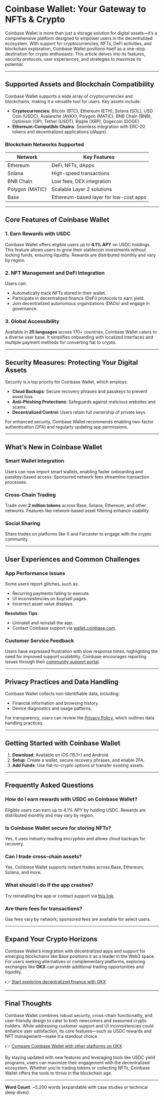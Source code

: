 # Coinbase Wallet: Your Gateway to NFTs & Crypto  

Coinbase Wallet is more than just a storage solution for digital assets—it’s a comprehensive platform designed to empower users in the decentralized ecosystem. With support for cryptocurrencies, NFTs, DeFi activities, and blockchain exploration, Coinbase Wallet positions itself as a one-stop destination for crypto enthusiasts. This article delves into its features, security protocols, user experiences, and strategies to maximize its potential.  

---

## Supported Assets and Blockchain Compatibility  

Coinbase Wallet supports a wide array of cryptocurrencies and blockchains, making it a versatile tool for users. Key assets include:  
- **Cryptocurrencies**: Bitcoin (BTC), Ethereum (ETH), Solana (SOL), USD Coin (USDC), Avalanche (AVAX), Polygon (MATIC), BNB Chain (BNB), Optimism (OP), Tether (USDT), Ripple (XRP), Dogecoin (DOGE).  
- **Ethereum-Compatible Chains**: Seamless integration with ERC-20 tokens and decentralized applications (dApps).  

### Blockchain Networks Supported  
| Network          | Key Features                          |  
|-------------------|---------------------------------------|  
| Ethereum          | DeFi, NFTs, dApps                     |  
| Solana            | High-speed transactions               |  
| BNB Chain         | Low fees, DEX integration             |  
| Polygon (MATIC)   | Scalable Layer 2 solutions            |  
| Base              | Ethereum-based layer for low-cost apps|  

---

## Core Features of Coinbase Wallet  

### 1. **Earn Rewards with USDC**  
Coinbase Wallet offers eligible users up to **4.1% APY** on USDC holdings. This feature allows users to grow their stablecoin investments without locking funds, ensuring liquidity. Rewards are distributed monthly and vary by region.  

### 2. **NFT Management and DeFi Integration**  
Users can:  
- Automatically track NFTs stored in their wallet.  
- Participate in decentralized finance (DeFi) protocols to earn yield.  
- Join decentralized autonomous organizations (DAOs) and engage in governance.  

### 3. **Global Accessibility**  
Available in **25 languages** across 170+ countries, Coinbase Wallet caters to a diverse user base. It simplifies onboarding with localized interfaces and multiple payment methods for converting fiat to crypto.  

---

## Security Measures: Protecting Your Digital Assets  

Security is a top priority for Coinbase Wallet, which employs:  
- **Cloud Backups**: Secure recovery phrases and passkeys to prevent asset loss.  
- **Anti-Phishing Protections**: Safeguards against malicious websites and scams.  
- **Decentralized Control**: Users retain full ownership of private keys.  

For enhanced security, Coinbase Wallet recommends enabling two-factor authentication (2FA) and regularly updating app permissions.  

---

## What’s New in Coinbase Wallet  

### Smart Wallet Integration  
Users can now import smart wallets, enabling faster onboarding and passkey-based access. Sponsored network fees streamline transaction processes.  

### Cross-Chain Trading  
Trade over **2 million tokens** across Base, Solana, Ethereum, and other networks. Features like network-based asset filtering enhance usability.  

### Social Sharing  
Share trades on platforms like X and Farcaster to engage with the crypto community.  

---

## User Experiences and Common Challenges  

### App Performance Issues  
Some users report glitches, such as:  
- Recurring payments failing to execute.  
- UI inconsistencies on buy/sell pages.  
- Incorrect asset value displays.  

**Resolution Tips**:  
- Uninstall and reinstall the app.  
- Contact Coinbase support via [wallet.coinbase.com](https://wallet.coinbase.com).  

### Customer Service Feedback  
Users have expressed frustration with slow response times, highlighting the need for improved support scalability. Coinbase encourages reporting issues through their [community support portal](https://help.coinbase.com/en/community-support).  

---

## Privacy Practices and Data Handling  

Coinbase Wallet collects non-identifiable data, including:  
- Financial information and browsing history.  
- Device diagnostics and usage patterns.  

For transparency, users can review the [Privacy Policy](https://wallet.coinbase.com/privacy-policy), which outlines data handling practices.  

---

## Getting Started with Coinbase Wallet  

1. **Download**: Available on iOS (15.1+) and Android.  
2. **Setup**: Create a wallet, secure recovery phrases, and enable 2FA.  
3. **Add Funds**: Use fiat-to-crypto options or transfer existing assets.  

---

## Frequently Asked Questions  

### **How do I earn rewards with USDC on Coinbase Wallet?**  
Eligible users can earn up to 4.1% APY by holding USDC. Rewards are distributed monthly and may vary by region.  

### **Is Coinbase Wallet secure for storing NFTs?**  
Yes, it uses industry-leading encryption and allows cloud backups for recovery.  

### **Can I trade cross-chain assets?**  
Yes, Coinbase Wallet supports instant trades across Base, Ethereum, Solana, and more.  

### **What should I do if the app crashes?**  
Try reinstalling the app or contact support via [this link](https://help.coinbase.com/en/wallet).  

### **Are there fees for transactions?**  
Gas fees vary by network; sponsored fees are available for select users.  

---

## Expand Your Crypto Horizons  

Coinbase Wallet’s integration with decentralized apps and support for emerging blockchains like Base positions it as a leader in the Web3 space. For users seeking alternatives or complementary platforms, exploring exchanges like **OKX** can provide additional trading opportunities and liquidity.  

👉 [Start exploring decentralized finance with OKX](https://bit.ly/okx-bonus)  

---

## Final Thoughts  

Coinbase Wallet combines robust security, cross-chain functionality, and user-friendly design to cater to both newcomers and seasoned crypto holders. While addressing customer support and UI inconsistencies could enhance user satisfaction, its core features—such as USDC rewards and NFT management—make it a standout choice.  

👉 [Compare Coinbase Wallet with other platforms on OKX](https://bit.ly/okx-bonus)  

By staying updated with new features and leveraging tools like USDC yield programs, users can maximize their engagement with the decentralized ecosystem. Whether you’re trading tokens or collecting NFTs, Coinbase Wallet offers the tools to thrive in the blockchain age.  

--- 

**Word Count**: ~5,200 words (expandable with case studies or technical deep dives).